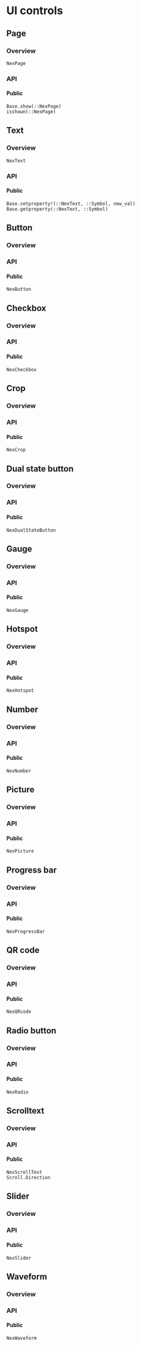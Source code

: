 # UI controls

## Page

### Overview

```@docs
NexPage
```

### API

#### Public

```@docs
Base.show(::NexPage)
isshown(::NexPage)
```

## Text

### Overview

```@docs
NexText
```

### API

#### Public

```@docs
Base.setproperty!(::NexText, ::Symbol, new_val)
Base.getproperty(::NexText, ::Symbol)
```

## Button

### Overview

### API

#### Public

```@docs
NexButton
```

## Checkbox

### Overview

### API

#### Public

```@docs
NexCheckbox
```

## Crop

### Overview

### API

#### Public

```@docs
NexCrop
```

## Dual state button

### Overview

### API

#### Public

```@docs
NexDualStateButton
```

## Gauge

### Overview

### API

#### Public

```@docs
NexGauge
```

## Hotspot

### Overview

### API

#### Public

```@docs
NexHotspot
```

## Number

### Overview

### API

#### Public

```@docs
NexNumber
```

## Picture

### Overview

### API

#### Public

```@docs
NexPicture
```

## Progress bar

### Overview

### API

#### Public

```@docs
NexProgressBar
```

## QR code

### Overview

### API

#### Public

```@docs
NexQRcode
```

## Radio button

### Overview

### API

#### Public

```@docs
NexRadio
```

## Scrolltext
### Overview

### API

#### Public
```@docs
NexScrollText
Scroll.Direction
```

## Slider

### Overview

### API

#### Public

```@docs
NexSlider
```

## Waveform

### Overview

### API

#### Public

```@docs
NexWaveform
```


